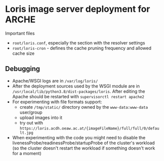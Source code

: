 # Loris image server deployment for ARCHE

Important files

* `root/loris.conf`, especially the section with the resolver settings
* `root/loris-cron` - defines the cache pruning frequency and allowed cache size

## Debugging

* Apache/WSGI logs are in `/var/log/loris/`
* After the deployment sources used by the WSGI module are in `/usr/local/lib/python3.8/dist-packages/loris`.
  After editing the Apache should be restarted with `supervisorctl restart apache2`
* For experimenting with file formats support:
  * create `/tmp/static/` directory owned by the `www-data:www-data` user/group
  * upload images into it
  * try out with `https://loris.acdh.oeaw.ac.at/{imageFileName}/full/full/0/default.jpg`
* When experimenting with the code you might need to disable the livenessProbe/readinessProbe/startupProbe
  of the cluster's workload (so the cluster doesn't restart the workload if something doesn't work for a moment)
